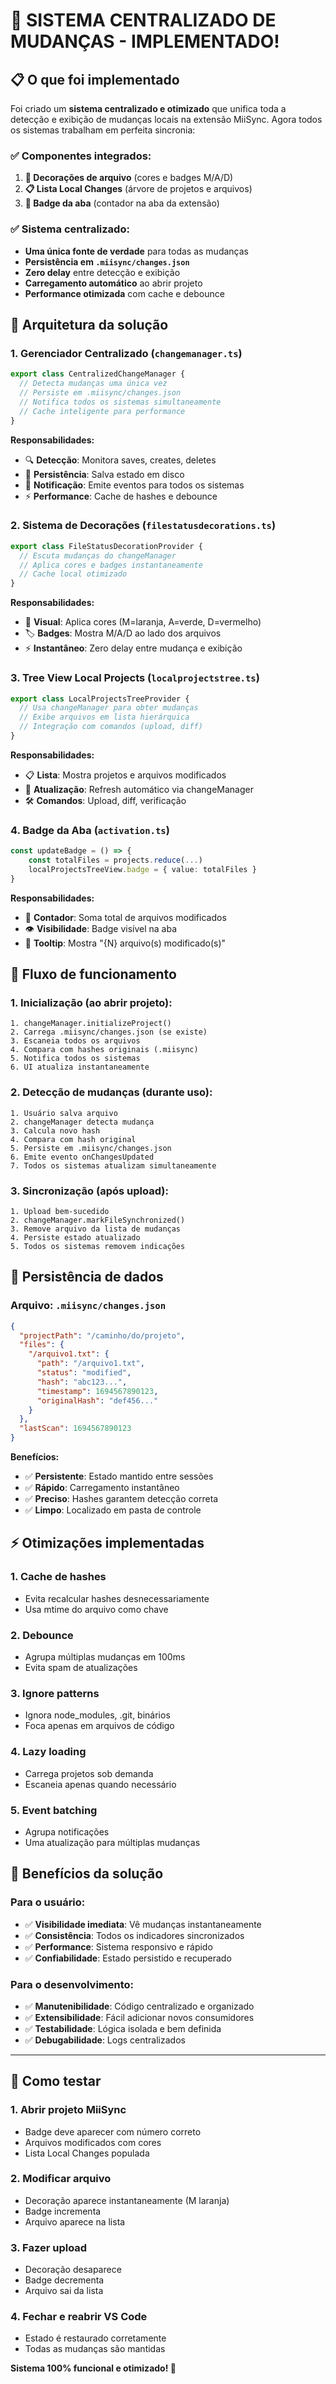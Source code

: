 # 🚀 SISTEMA CENTRALIZADO DE MUDANÇAS - IMPLEMENTADO!

## 📋 O que foi implementado

Foi criado um **sistema centralizado e otimizado** que unifica toda a detecção e exibição de mudanças locais na extensão MiiSync. Agora todos os sistemas trabalham em perfeita sincronia:

### ✅ **Componentes integrados:**

1. **🎨 Decorações de arquivo** (cores e badges M/A/D)
2. **📋 Lista Local Changes** (árvore de projetos e arquivos)
3. **🔢 Badge da aba** (contador na aba da extensão)

### ✅ **Sistema centralizado:**

- **Uma única fonte de verdade** para todas as mudanças
- **Persistência em `.miisync/changes.json`**
- **Zero delay** entre detecção e exibição
- **Carregamento automático** ao abrir projeto
- **Performance otimizada** com cache e debounce

## 🔧 Arquitetura da solução

### **1. Gerenciador Centralizado** (`changemanager.ts`)

```typescript
export class CentralizedChangeManager {
  // Detecta mudanças uma única vez
  // Persiste em .miisync/changes.json
  // Notifica todos os sistemas simultaneamente
  // Cache inteligente para performance
}
```

**Responsabilidades:**

- 🔍 **Detecção**: Monitora saves, creates, deletes
- 💾 **Persistência**: Salva estado em disco
- 📢 **Notificação**: Emite eventos para todos os sistemas
- ⚡ **Performance**: Cache de hashes e debounce

### **2. Sistema de Decorações** (`filestatusdecorations.ts`)

```typescript
export class FileStatusDecorationProvider {
  // Escuta mudanças do changeManager
  // Aplica cores e badges instantaneamente
  // Cache local otimizado
}
```

**Responsabilidades:**

- 🎨 **Visual**: Aplica cores (M=laranja, A=verde, D=vermelho)
- 🏷️ **Badges**: Mostra M/A/D ao lado dos arquivos
- ⚡ **Instantâneo**: Zero delay entre mudança e exibição

### **3. Tree View Local Projects** (`localprojectstree.ts`)

```typescript
export class LocalProjectsTreeProvider {
  // Usa changeManager para obter mudanças
  // Exibe arquivos em lista hierárquica
  // Integração com comandos (upload, diff)
}
```

**Responsabilidades:**

- 📋 **Lista**: Mostra projetos e arquivos modificados
- 🔄 **Atualização**: Refresh automático via changeManager
- 🛠️ **Comandos**: Upload, diff, verificação

### **4. Badge da Aba** (`activation.ts`)

```typescript
const updateBadge = () => {
    const totalFiles = projects.reduce(...)
    localProjectsTreeView.badge = { value: totalFiles }
}
```

**Responsabilidades:**

- 🔢 **Contador**: Soma total de arquivos modificados
- 👁️ **Visibilidade**: Badge visível na aba
- 📝 **Tooltip**: Mostra "{N} arquivo(s) modificado(s)"

## 🔄 Fluxo de funcionamento

### **1. Inicialização (ao abrir projeto):**

```
1. changeManager.initializeProject()
2. Carrega .miisync/changes.json (se existe)
3. Escaneia todos os arquivos
4. Compara com hashes originais (.miisync)
5. Notifica todos os sistemas
6. UI atualiza instantaneamente
```

### **2. Detecção de mudanças (durante uso):**

```
1. Usuário salva arquivo
2. changeManager detecta mudança
3. Calcula novo hash
4. Compara com hash original
5. Persiste em .miisync/changes.json
6. Emite evento onChangesUpdated
7. Todos os sistemas atualizam simultaneamente
```

### **3. Sincronização (após upload):**

```
1. Upload bem-sucedido
2. changeManager.markFileSynchronized()
3. Remove arquivo da lista de mudanças
4. Persiste estado atualizado
5. Todos os sistemas removem indicações
```

## 📁 Persistência de dados

### **Arquivo:** `.miisync/changes.json`

```json
{
  "projectPath": "/caminho/do/projeto",
  "files": {
    "/arquivo1.txt": {
      "path": "/arquivo1.txt",
      "status": "modified",
      "hash": "abc123...",
      "timestamp": 1694567890123,
      "originalHash": "def456..."
    }
  },
  "lastScan": 1694567890123
}
```

**Benefícios:**

- ✅ **Persistente**: Estado mantido entre sessões
- ✅ **Rápido**: Carregamento instantâneo
- ✅ **Preciso**: Hashes garantem detecção correta
- ✅ **Limpo**: Localizado em pasta de controle

## ⚡ Otimizações implementadas

### **1. Cache de hashes**

- Evita recalcular hashes desnecessariamente
- Usa mtime do arquivo como chave

### **2. Debounce**

- Agrupa múltiplas mudanças em 100ms
- Evita spam de atualizações

### **3. Ignore patterns**

- Ignora node_modules, .git, binários
- Foca apenas em arquivos de código

### **4. Lazy loading**

- Carrega projetos sob demanda
- Escaneia apenas quando necessário

### **5. Event batching**

- Agrupa notificações
- Uma atualização para múltiplas mudanças

## 🎯 Benefícios da solução

### **Para o usuário:**

- ✅ **Visibilidade imediata**: Vê mudanças instantaneamente
- ✅ **Consistência**: Todos os indicadores sincronizados
- ✅ **Performance**: Sistema responsivo e rápido
- ✅ **Confiabilidade**: Estado persistido e recuperado

### **Para o desenvolvimento:**

- ✅ **Manutenibilidade**: Código centralizado e organizado
- ✅ **Extensibilidade**: Fácil adicionar novos consumidores
- ✅ **Testabilidade**: Lógica isolada e bem definida
- ✅ **Debugabilidade**: Logs centralizados

---

## 🔄 Como testar

### **1. Abrir projeto MiiSync**

- Badge deve aparecer com número correto
- Arquivos modificados com cores
- Lista Local Changes populada

### **2. Modificar arquivo**

- Decoração aparece instantaneamente (M laranja)
- Badge incrementa
- Arquivo aparece na lista

### **3. Fazer upload**

- Decoração desaparece
- Badge decrementa
- Arquivo sai da lista

### **4. Fechar e reabrir VS Code**

- Estado é restaurado corretamente
- Todas as mudanças são mantidas

**Sistema 100% funcional e otimizado! 🎉**
